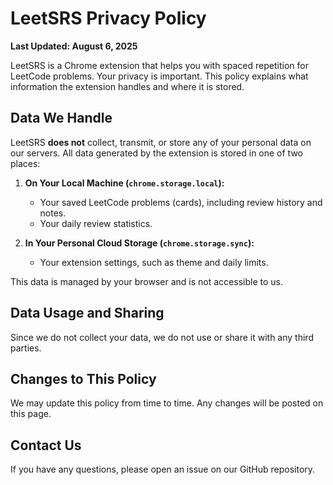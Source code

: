 # LeetSRS Privacy Policy

**Last Updated: August 6, 2025**

LeetSRS is a Chrome extension that helps you with spaced repetition for
LeetCode problems. Your privacy is important. This policy explains what
information the extension handles and where it is stored.

## Data We Handle

LeetSRS **does not** collect, transmit, or store any of your personal data on
our servers. All data generated by the extension is stored in one of two
places:

1.  **On Your Local Machine (`chrome.storage.local`):**
    - Your saved LeetCode problems (cards), including review history and notes.
    - Your daily review statistics.

2.  **In Your Personal Cloud Storage (`chrome.storage.sync`):**
    - Your extension settings, such as theme and daily limits.

This data is managed by your browser and is not accessible to us.

## Data Usage and Sharing

Since we do not collect your data, we do not use or share it with any third
parties.

## Changes to This Policy

We may update this policy from time to time. Any changes will be posted on this
page.

## Contact Us

If you have any questions, please open an issue on our GitHub repository.
